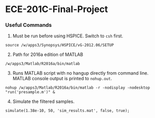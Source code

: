 # ECE-201C-Final-Project

### Useful Commands
1. Must be run before using HSPICE. Switch to `csh` first.

```source /w/apps3/Synopsys/HSPICE/vG-2012.06/SETUP```

2. Path for 2016a edition of MATLAB

```/w/apps3/Matlab/R2016a/bin/matlab```

3. Runs MATLAB script with no hangup directly from command line. MATLAB console output is printed to `nohup.out`.

```nohup /w/apps3/Matlab/R2016a/bin/matlab -r -nodisplay -nodesktop "run('presample.m')" &```

4. Simulate the filtered samples.

```simulate(1.38e-10, 50, 'sim_results.mat', false, true);```
